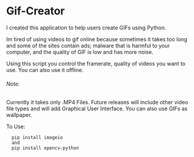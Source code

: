 # Gif-Creator

I created this application to help users create GIFs using Python.

Im tired of using videos to gif online because sometimes it takes too long and some of the sites contain ads; malware
that is harmful to your computer, and the quality of GIF is low and has more noise.

Using this script you control the framerate, quality of videos you want to use. 
You can also use it offline.

###### Note:
Currently it takes only .MP4 Files.
Future releases will include other video file types and will add Graphical User Interface.
You can also use GIFs as wallpaper. 

To Use:
```
  pip install imageio 
  and
  pip install opencv-python
```

